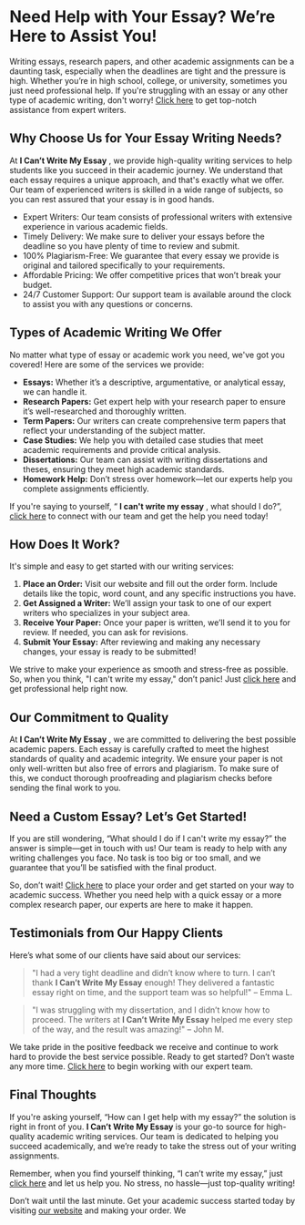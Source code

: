 # Need Help with Your Essay? We’re Here to Assist You!

Writing essays, research papers, and other academic assignments can be a daunting task, especially when the deadlines are tight and the pressure is high. Whether you’re in high school, college, or university, sometimes you just need professional help. If you're struggling with an essay or any other type of academic writing, don't worry! [Click here](https://tinyurl.com/topessay?keyword=i+can+t+write+my+essay) to get top-notch assistance from expert writers.

## Why Choose Us for Your Essay Writing Needs?

At **I Can’t Write My Essay** , we provide high-quality writing services to help students like you succeed in their academic journey. We understand that each essay requires a unique approach, and that's exactly what we offer. Our team of experienced writers is skilled in a wide range of subjects, so you can rest assured that your essay is in good hands.

- Expert Writers: Our team consists of professional writers with extensive experience in various academic fields.
- Timely Delivery: We make sure to deliver your essays before the deadline so you have plenty of time to review and submit.
- 100% Plagiarism-Free: We guarantee that every essay we provide is original and tailored specifically to your requirements.
- Affordable Pricing: We offer competitive prices that won’t break your budget.
- 24/7 Customer Support: Our support team is available around the clock to assist you with any questions or concerns.

## Types of Academic Writing We Offer

No matter what type of essay or academic work you need, we've got you covered! Here are some of the services we provide:

- **Essays:** Whether it’s a descriptive, argumentative, or analytical essay, we can handle it.
- **Research Papers:** Get expert help with your research paper to ensure it’s well-researched and thoroughly written.
- **Term Papers:** Our writers can create comprehensive term papers that reflect your understanding of the subject matter.
- **Case Studies:** We help you with detailed case studies that meet academic requirements and provide critical analysis.
- **Dissertations:** Our team can assist with writing dissertations and theses, ensuring they meet high academic standards.
- **Homework Help:** Don’t stress over homework—let our experts help you complete assignments efficiently.

If you're saying to yourself, “ **I can't write my essay** , what should I do?”, [click here](https://tinyurl.com/topessay?keyword=i+can+t+write+my+essay) to connect with our team and get the help you need today!

## How Does It Work?

It's simple and easy to get started with our writing services:

1. **Place an Order:** Visit our website and fill out the order form. Include details like the topic, word count, and any specific instructions you have.
2. **Get Assigned a Writer:** We’ll assign your task to one of our expert writers who specializes in your subject area.
3. **Receive Your Paper:** Once your paper is written, we’ll send it to you for review. If needed, you can ask for revisions.
4. **Submit Your Essay:** After reviewing and making any necessary changes, your essay is ready to be submitted!

We strive to make your experience as smooth and stress-free as possible. So, when you think, "I can't write my essay," don’t panic! Just [click here](https://tinyurl.com/topessay?keyword=i+can+t+write+my+essay) and get professional help right now.

## Our Commitment to Quality

At **I Can’t Write My Essay** , we are committed to delivering the best possible academic papers. Each essay is carefully crafted to meet the highest standards of quality and academic integrity. We ensure your paper is not only well-written but also free of errors and plagiarism. To make sure of this, we conduct thorough proofreading and plagiarism checks before sending the final work to you.

## Need a Custom Essay? Let’s Get Started!

If you are still wondering, “What should I do if I can't write my essay?” the answer is simple—get in touch with us! Our team is ready to help with any writing challenges you face. No task is too big or too small, and we guarantee that you’ll be satisfied with the final product.

So, don’t wait! [Click here](https://tinyurl.com/topessay?keyword=i+can+t+write+my+essay) to place your order and get started on your way to academic success. Whether you need help with a quick essay or a more complex research paper, our experts are here to make it happen.

## Testimonials from Our Happy Clients

Here’s what some of our clients have said about our services:

> "I had a very tight deadline and didn’t know where to turn. I can’t thank **I Can’t Write My Essay** enough! They delivered a fantastic essay right on time, and the support team was so helpful!" – Emma L.

> "I was struggling with my dissertation, and I didn’t know how to proceed. The writers at **I Can’t Write My Essay** helped me every step of the way, and the result was amazing!" – John M.

We take pride in the positive feedback we receive and continue to work hard to provide the best service possible. Ready to get started? Don’t waste any more time. [Click here](https://tinyurl.com/topessay?keyword=i+can+t+write+my+essay) to begin working with our expert team.

## Final Thoughts

If you're asking yourself, “How can I get help with my essay?” the solution is right in front of you. **I Can’t Write My Essay** is your go-to source for high-quality academic writing services. Our team is dedicated to helping you succeed academically, and we’re ready to take the stress out of your writing assignments.

Remember, when you find yourself thinking, “I can’t write my essay,” just [click here](https://tinyurl.com/topessay?keyword=i+can+t+write+my+essay) and let us help you. No stress, no hassle—just top-quality writing!

Don’t wait until the last minute. Get your academic success started today by visiting [our website](https://tinyurl.com/topessay?keyword=i+can+t+write+my+essay) and making your order. We

